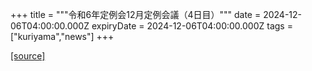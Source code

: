 +++
title = """令和6年定例会12月定例会議（4日目）"""
date = 2024-12-06T04:00:00.000Z
expiryDate = 2024-12-06T04:00:00.000Z
tags = ["kuriyama","news"]
+++


[[source]](https://www.town.kuriyama.hokkaido.jp/site/gikai/29688.html)
